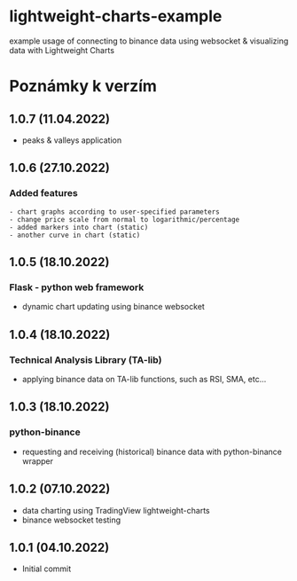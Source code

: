 # lightweight-charts-example
example usage of connecting to binance data using websocket &amp; visualizing data with Lightweight Charts

# Poznámky k verzím

## **1.0.7 (11.04.2022)**
- peaks & valleys application

## **1.0.6 (27.10.2022)**
### Added features
    - chart graphs according to user-specified parameters
    - change price scale from normal to logarithmic/percentage
    - added markers into chart (static)
    - another curve in chart (static)

## **1.0.5 (18.10.2022)**
### Flask - python web framework
- dynamic chart updating using binance websocket

## **1.0.4 (18.10.2022)**
### Technical Analysis Library (TA-lib)
- applying binance data on TA-lib functions, such as RSI, SMA, etc...   

## **1.0.3 (18.10.2022)**
### python-binance
- requesting and receiving (historical) binance data with python-binance wrapper

## **1.0.2 (07.10.2022)**
- data charting using TradingView lightweight-charts
- binance websocket testing

## **1.0.1 (04.10.2022)**
- Initial commit
